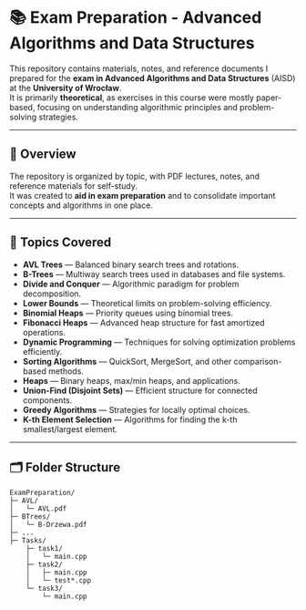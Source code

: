 # 📚 Exam Preparation - Advanced Algorithms and Data Structures

This repository contains materials, notes, and reference documents I prepared for the **exam in Advanced Algorithms and Data Structures** (AISD) at the **University of Wrocław**.  
It is primarily **theoretical**, as exercises in this course were mostly paper-based, focusing on understanding algorithmic principles and problem-solving strategies.

---

## 🧭 Overview

The repository is organized by topic, with PDF lectures, notes, and reference materials for self-study.  
It was created to **aid in exam preparation** and to consolidate important concepts and algorithms in one place.

---

## 🧩 Topics Covered

- **AVL Trees** — Balanced binary search trees and rotations.  
- **B-Trees** — Multiway search trees used in databases and file systems.  
- **Divide and Conquer** — Algorithmic paradigm for problem decomposition.  
- **Lower Bounds** — Theoretical limits on problem-solving efficiency.  
- **Binomial Heaps** — Priority queues using binomial trees.  
- **Fibonacci Heaps** — Advanced heap structure for fast amortized operations.  
- **Dynamic Programming** — Techniques for solving optimization problems efficiently.  
- **Sorting Algorithms** — QuickSort, MergeSort, and other comparison-based methods.  
- **Heaps** — Binary heaps, max/min heaps, and applications.  
- **Union-Find (Disjoint Sets)** — Efficient structure for connected components.  
- **Greedy Algorithms** — Strategies for locally optimal choices.  
- **K-th Element Selection** — Algorithms for finding the k-th smallest/largest element.

---

## 🗂️ Folder Structure

```text
ExamPreparation/
├─ AVL/                     
│   └─ AVL.pdf
├─ BTrees/                   
│   └─ B-Drzewa.pdf
├─ ...
├─ Tasks/                    
    ├─ task1/                
    │   └─ main.cpp
    ├─ task2/                
    │   ├─ main.cpp
    │   └─ test*.cpp
    └─ task3/                
        └─ main.cpp
